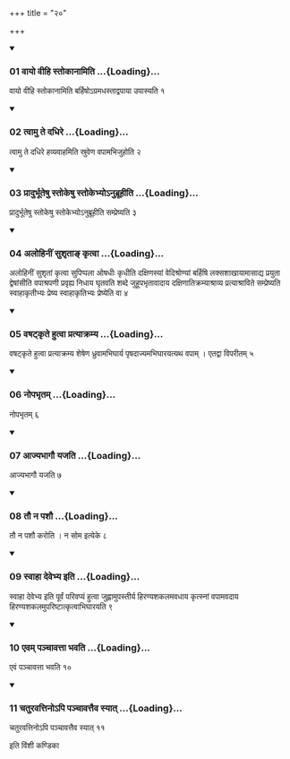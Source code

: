 +++
title = "२०"

+++

<div class="js_include" includetitle="true" newlevelforh1="3" unfilled="" url="/vedAH_yajuH/taittirIyam/sUtram/ApastambaH/shrautam/vishvAsa-prastutiH/07/20/01_vAyo_vIhi_stokAnAmiti.md">
<details open><summary><h3>01 वायो वीहि स्तोकानामिति ...{Loading}...</h3></summary>

वायो वीहि स्तोकानामिति बर्हिषोऽग्रमधस्ताद्वपाया उपास्यति १
</details>
</div>


<div class="js_include" includetitle="true" newlevelforh1="3" unfilled="" url="/vedAH_yajuH/taittirIyam/sUtram/ApastambaH/shrautam/vishvAsa-prastutiH/07/20/02_tvAmu_te_dadhire.md">
<details open><summary><h3>02 त्वामु ते दधिरे ...{Loading}...</h3></summary>

त्वामु ते दधिरे हव्यवाहमिति स्रुवेण वपामभिजुहोति २
</details>
</div>


<div class="js_include" includetitle="true" newlevelforh1="3" unfilled="" url="/vedAH_yajuH/taittirIyam/sUtram/ApastambaH/shrautam/vishvAsa-prastutiH/07/20/03_prAdurbhUteShu_stokeShu_stokebhyo-nubrUhIti.md">
<details open><summary><h3>03 प्रादुर्भूतेषु स्तोकेषु स्तोकेभ्योऽनुब्रूहीति ...{Loading}...</h3></summary>

प्रादुर्भूतेषु स्तोकेषु स्तोकेभ्योऽनुब्रूहीति सम्प्रेष्यति ३
</details>
</div>


<div class="js_include" includetitle="true" newlevelforh1="3" unfilled="" url="/vedAH_yajuH/taittirIyam/sUtram/ApastambaH/shrautam/vishvAsa-prastutiH/07/20/04_alohinIM_sushRtA~N_kRtvA.md">
<details open><summary><h3>04 अलोहिनीं सुशृताङ् कृत्वा ...{Loading}...</h3></summary>

अलोहिनीं सुशृतां कृत्वा सुपिप्पला ओषधीः कृधीति दक्षिणस्यां वेदिश्रोण्यां बर्हिषि लक्सशाखायामासाद्य प्रयुता द्वेषांसीति वपाश्रपणी प्रवृह्य निधाय घृतवति शब्दे जुहूपभृतावादाय दक्षिणातिक्रम्याश्राव्य प्रत्याश्राविते सम्प्रेष्यति स्वाहाकृतीभ्यः प्रेष्य स्वाहाकृतिभ्यः प्रेष्येति वा ४
</details>
</div>


<div class="js_include" includetitle="true" newlevelforh1="3" unfilled="" url="/vedAH_yajuH/taittirIyam/sUtram/ApastambaH/shrautam/vishvAsa-prastutiH/07/20/05_vaShaTkRte_hutvA_pratyAkramya.md">
<details open><summary><h3>05 वषट्कृते हुत्वा प्रत्याक्रम्य ...{Loading}...</h3></summary>

वषट्कृते हुत्वा प्रत्याक्रम्य शेषेण ध्रुवामभिघार्य पृषदाज्यमभिघारयत्यथ वपाम् । एतद्वा विपरीतम् ५
</details>
</div>


<div class="js_include" includetitle="true" newlevelforh1="3" unfilled="" url="/vedAH_yajuH/taittirIyam/sUtram/ApastambaH/shrautam/vishvAsa-prastutiH/07/20/06_nopabhRtam.md">
<details open><summary><h3>06 नोपभृतम् ...{Loading}...</h3></summary>

नोपभृतम् ६
</details>
</div>


<div class="js_include" includetitle="true" newlevelforh1="3" unfilled="" url="/vedAH_yajuH/taittirIyam/sUtram/ApastambaH/shrautam/vishvAsa-prastutiH/07/20/07_AjyabhAgau_yajati.md">
<details open><summary><h3>07 आज्यभागौ यजति ...{Loading}...</h3></summary>

आज्यभागौ यजति ७
</details>
</div>


<div class="js_include" includetitle="true" newlevelforh1="3" unfilled="" url="/vedAH_yajuH/taittirIyam/sUtram/ApastambaH/shrautam/vishvAsa-prastutiH/07/20/08_tau_na_pashau.md">
<details open><summary><h3>08 तौ न पशौ ...{Loading}...</h3></summary>

तौ न पशौ करोति । न सोम इत्येके ८
</details>
</div>


<div class="js_include" includetitle="true" newlevelforh1="3" unfilled="" url="/vedAH_yajuH/taittirIyam/sUtram/ApastambaH/shrautam/vishvAsa-prastutiH/07/20/09_svAhA_devebhya_iti.md">
<details open><summary><h3>09 स्वाहा देवेभ्य इति ...{Loading}...</h3></summary>

स्वाहा देवेभ्य इति पूर्वं परिवप्यं हुत्वा जुह्वामुपस्तीर्य हिरण्यशकलमवधाय कृत्स्नां वपामवदाय हिरण्यशकलमुपरिष्टात्कृत्वाभिघारयति ९
</details>
</div>


<div class="js_include" includetitle="true" newlevelforh1="3" unfilled="" url="/vedAH_yajuH/taittirIyam/sUtram/ApastambaH/shrautam/vishvAsa-prastutiH/07/20/10_evam_panchAvattA_bhavati.md">
<details open><summary><h3>10 एवम् पञ्चावत्ता भवति ...{Loading}...</h3></summary>

एवं पञ्चावत्ता भवति १०
</details>
</div>


<div class="js_include" includetitle="true" newlevelforh1="3" unfilled="" url="/vedAH_yajuH/taittirIyam/sUtram/ApastambaH/shrautam/vishvAsa-prastutiH/07/20/11_chaturavattino-pi_panchAvattaiva_syAt.md">
<details open><summary><h3>11 चतुरवत्तिनोऽपि पञ्चावत्तैव स्यात् ...{Loading}...</h3></summary>

चतुरवत्तिनोऽपि पञ्चावत्तैव स्यात् ११
</details>
</div>



  
इति विंशी कण्डिका 
